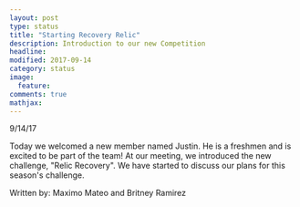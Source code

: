 ```yaml
---
layout: post
type: status
title: "Starting Recovery Relic"
description: Introduction to our new Competition
headline: 
modified: 2017-09-14
category: status
image: 
  feature: 
comments: true
mathjax: 
---
```


9/14/17


Today we welcomed a new member named Justin. He is a freshmen and is excited to be part of the team!
At our meeting, we introduced the new challenge, "Relic Recovery". We have started to discuss our plans for this season's challenge.

Written by: 
Maximo Mateo and
Britney Ramirez
